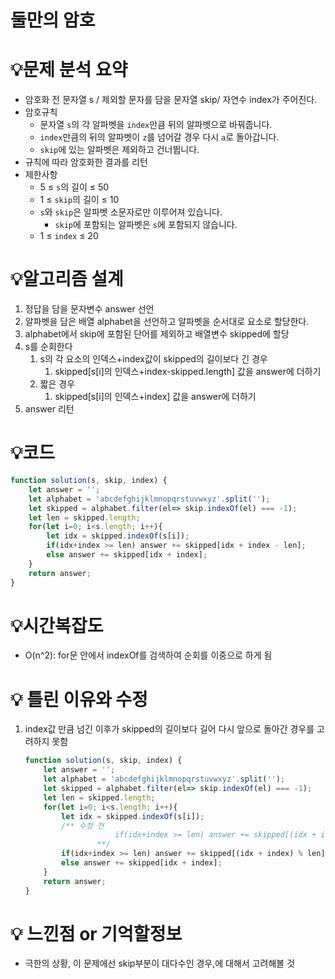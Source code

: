 # 둘만의 암호
# 💡**문제 분석 요약**

- 암호화 전 문자열 s / 제외할 문자를 담을 문자열 skip/ 자연수 index가 주어진다.
- 암호규칙
    - 문자열 `s`의 각 알파벳을 `index`만큼 뒤의 알파벳으로 바꿔줍니다.
    - `index`만큼의 뒤의 알파벳이 `z`를 넘어갈 경우 다시 `a`로 돌아갑니다.
    - `skip`에 있는 알파벳은 제외하고 건너뜁니다.
- 규칙에 따라 암호화한 결과를 리턴
- 제한사항
    - 5 ≤ `s`의 길이 ≤ 50
    - 1 ≤ `skip`의 길이 ≤ 10
    - `s`와 `skip`은 알파벳 소문자로만 이루어져 있습니다.
        - `skip`에 포함되는 알파벳은 `s`에 포함되지 않습니다.
    - 1 ≤ `index` ≤ 20

# 💡**알고리즘 설계**

1. 정답을 담을 문자변수 answer 선언
2. 알파벳을 담은 배열 alphabet을 선언하고 알파벳을 순서대로 요소로 할당한다.
3. alphabet에서 skip에 포함된 단어를 제외하고 배열변수 skipped에 할당
4. s를 순회한다
    1. s의 각 요소의 인덱스+index값이 skipped의 길이보다 긴 경우
        1. skipped[s[i]의 인덱스+index-skipped.length] 값을 answer에 더하기
    2. 짧은 경우
        1. skipped[s[i]의 인덱스+index] 값을 answer에 더하기
5. answer 리턴

# 💡코드

```jsx
function solution(s, skip, index) {
    let answer = '';
    let alphabet = 'abcdefghijklmnopqrstuvwxyz'.split('');
    let skipped = alphabet.filter(el=> skip.indexOf(el) === -1);
    let len = skipped.length;
    for(let i=0; i<s.length; i++){
        let idx = skipped.indexOf(s[i]);
        if(idx+index >= len) answer += skipped[idx + index - len];
        else answer += skipped[idx + index];
    }
    return answer;
}
```

# 💡시간복잡도

- O(n^2): for문 안에서 indexOf를 검색하여 순회를 이중으로 하게 됨

# 💡 틀린 이유와 수정

1. index값 만큼 넘긴 이후가 skipped의 길이보다 길어 다시 앞으로 돌아간 경우를 고려하지 못함
    
    ```jsx
    function solution(s, skip, index) {
        let answer = '';
        let alphabet = 'abcdefghijklmnopqrstuvwxyz'.split('');
        let skipped = alphabet.filter(el=> skip.indexOf(el) === -1);
        let len = skipped.length;
        for(let i=0; i<s.length; i++){
            let idx = skipped.indexOf(s[i]);
            /** 수정 전
    					if(idx+index >= len) answer += skipped[(idx + index) - len];
    				**/
            if(idx+index >= len) answer += skipped[(idx + index) % len];
            else answer += skipped[idx + index];
        }
        return answer;
    }
    ```

# 💡 느낀점 or 기억할정보

- 극한의 상황, 이 문제에선 skip부분이 대다수인 경우,에 대해서 고려해볼 것

